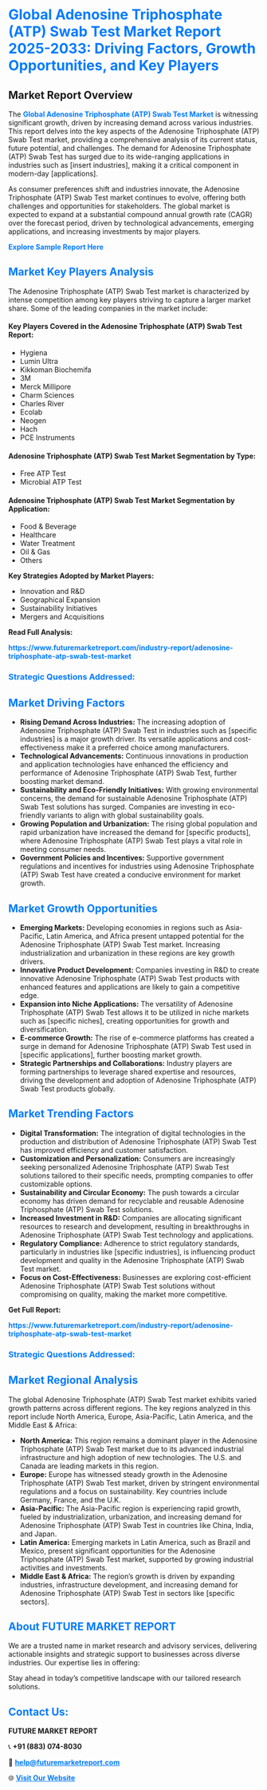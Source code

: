 <h1 style="color: #007BFF;">Global Adenosine Triphosphate (ATP) Swab Test Market Report 2025-2033: Driving Factors, Growth Opportunities, and Key Players</h1>

<section id="overview">
<h2>Market Report Overview</h2>
<p>The <a href="https://www.futuremarketreport.com/industry-report/adenosine-triphosphate-atp-swab-test-market" style="color: #007BFF; text-decoration: none;"><strong>Global Adenosine Triphosphate (ATP) Swab Test Market</strong></a> is witnessing significant growth, driven by increasing demand across various industries. This report delves into the key aspects of the Adenosine Triphosphate (ATP) Swab Test market, providing a comprehensive analysis of its current status, future potential, and challenges. The demand for Adenosine Triphosphate (ATP) Swab Test has surged due to its wide-ranging applications in industries such as [insert industries], making it a critical component in modern-day [applications].</p>
<p>As consumer preferences shift and industries innovate, the Adenosine Triphosphate (ATP) Swab Test market continues to evolve, offering both challenges and opportunities for stakeholders. The global market is expected to expand at a substantial compound annual growth rate (CAGR) over the forecast period, driven by technological advancements, emerging applications, and increasing investments by major players.</p>
</section>

<section id="overview">
<p><a href="https://www.futuremarketreport.com/request-sample/reportId=79204" style="color: #007BFF; text-decoration: none;"><strong>Explore Sample Report Here</strong></a></p>
</section>

<section id="key-players">
<h2 style="color: #007BFF;">Market Key Players Analysis</h2>
<p>The Adenosine Triphosphate (ATP) Swab Test market is characterized by intense competition among key players striving to capture a larger market share. Some of the leading companies in the market include:</p>
<h4>Key Players Covered in the Adenosine Triphosphate (ATP) Swab Test Report:</h4>
<ul><li>Hygiena</li><li>Lumin Ultra</li><li>Kikkoman Biochemifa</li><li>3M</li><li>Merck Millipore</li><li>Charm Sciences</li><li>Charles River</li><li>Ecolab</li><li>Neogen</li><li>Hach</li><li>PCE Instruments</li></ul>
<h4>Adenosine Triphosphate (ATP) Swab Test Market Segmentation by Type:</h4>
<ul><li>Free ATP Test</li><li>Microbial ATP Test</li></ul>

<h4>Adenosine Triphosphate (ATP) Swab Test Market Segmentation by Application:</h4>
<ul><li>Food &amp; Beverage</li><li>Healthcare</li><li>Water Treatment</li><li>Oil &amp; Gas</li><li>Others</li></ul>
<p><strong>Key Strategies Adopted by Market Players:</strong></p>
<ul>
<li>Innovation and R&D</li>
<li>Geographical Expansion</li>
<li>Sustainability Initiatives</li>
<li>Mergers and Acquisitions</li>
</ul>
</section>

<section>
<p><strong>Read Full Analysis: </strong></p><a href="https://www.futuremarketreport.com/industry-report/adenosine-triphosphate-atp-swab-test-market" style="color: #007BFF; text-decoration: none;"><strong>https://www.futuremarketreport.com/industry-report/adenosine-triphosphate-atp-swab-test-market</strong></a>
<h3 style="color: #007BFF;">Strategic Questions Addressed:</h3>
</section>

<section id="driving-factors">
<h2 style="color: #007BFF;">Market Driving Factors</h2>
<ul>
<li><strong>Rising Demand Across Industries:</strong> The increasing adoption of Adenosine Triphosphate (ATP) Swab Test in industries such as [specific industries] is a major growth driver. Its versatile applications and cost-effectiveness make it a preferred choice among manufacturers.</li>
<li><strong>Technological Advancements:</strong> Continuous innovations in production and application technologies have enhanced the efficiency and performance of Adenosine Triphosphate (ATP) Swab Test, further boosting market demand.</li>
<li><strong>Sustainability and Eco-Friendly Initiatives:</strong> With growing environmental concerns, the demand for sustainable Adenosine Triphosphate (ATP) Swab Test solutions has surged. Companies are investing in eco-friendly variants to align with global sustainability goals.</li>
<li><strong>Growing Population and Urbanization:</strong> The rising global population and rapid urbanization have increased the demand for [specific products], where Adenosine Triphosphate (ATP) Swab Test plays a vital role in meeting consumer needs.</li>
<li><strong>Government Policies and Incentives:</strong> Supportive government regulations and incentives for industries using Adenosine Triphosphate (ATP) Swab Test have created a conducive environment for market growth.</li>
</ul>
</section>

<section id="growth-opportunities">
<h2 style="color: #007BFF;">Market Growth Opportunities</h2>
<ul>
<li><strong>Emerging Markets:</strong> Developing economies in regions such as Asia-Pacific, Latin America, and Africa present untapped potential for the Adenosine Triphosphate (ATP) Swab Test market. Increasing industrialization and urbanization in these regions are key growth drivers.</li>
<li><strong>Innovative Product Development:</strong> Companies investing in R&D to create innovative Adenosine Triphosphate (ATP) Swab Test products with enhanced features and applications are likely to gain a competitive edge.</li>
<li><strong>Expansion into Niche Applications:</strong> The versatility of Adenosine Triphosphate (ATP) Swab Test allows it to be utilized in niche markets such as [specific niches], creating opportunities for growth and diversification.</li>
<li><strong>E-commerce Growth:</strong> The rise of e-commerce platforms has created a surge in demand for Adenosine Triphosphate (ATP) Swab Test used in [specific applications], further boosting market growth.</li>
<li><strong>Strategic Partnerships and Collaborations:</strong> Industry players are forming partnerships to leverage shared expertise and resources, driving the development and adoption of Adenosine Triphosphate (ATP) Swab Test products globally.</li>
</ul>
</section>

<section id="trending-factors">
<h2 style="color: #007BFF;">Market Trending Factors</h2>
<ul>
<li><strong>Digital Transformation:</strong> The integration of digital technologies in the production and distribution of Adenosine Triphosphate (ATP) Swab Test has improved efficiency and customer satisfaction.</li>
<li><strong>Customization and Personalization:</strong> Consumers are increasingly seeking personalized Adenosine Triphosphate (ATP) Swab Test solutions tailored to their specific needs, prompting companies to offer customizable options.</li>
<li><strong>Sustainability and Circular Economy:</strong> The push towards a circular economy has driven demand for recyclable and reusable Adenosine Triphosphate (ATP) Swab Test solutions.</li>
<li><strong>Increased Investment in R&D:</strong> Companies are allocating significant resources to research and development, resulting in breakthroughs in Adenosine Triphosphate (ATP) Swab Test technology and applications.</li>
<li><strong>Regulatory Compliance:</strong> Adherence to strict regulatory standards, particularly in industries like [specific industries], is influencing product development and quality in the Adenosine Triphosphate (ATP) Swab Test market.</li>
<li><strong>Focus on Cost-Effectiveness:</strong> Businesses are exploring cost-efficient Adenosine Triphosphate (ATP) Swab Test solutions without compromising on quality, making the market more competitive.</li>
</ul>
</section>

<section>
<p><strong>Get Full Report: </strong></p><a href="https://www.futuremarketreport.com/industry-report/adenosine-triphosphate-atp-swab-test-market" style="color: #007BFF; text-decoration: none;"><strong>https://www.futuremarketreport.com/industry-report/adenosine-triphosphate-atp-swab-test-market</strong></a>
<h3 style="color: #007BFF;">Strategic Questions Addressed:</h3>
</section>


<section id="regional-analysis">
<h2 style="color: #007BFF;">Market Regional Analysis</h2>
<p>The global Adenosine Triphosphate (ATP) Swab Test market exhibits varied growth patterns across different regions. The key regions analyzed in this report include North America, Europe, Asia-Pacific, Latin America, and the Middle East & Africa:</p>
<ul>
<li><strong>North America:</strong> This region remains a dominant player in the Adenosine Triphosphate (ATP) Swab Test market due to its advanced industrial infrastructure and high adoption of new technologies. The U.S. and Canada are leading markets in this region.</li>
<li><strong>Europe:</strong> Europe has witnessed steady growth in the Adenosine Triphosphate (ATP) Swab Test market, driven by stringent environmental regulations and a focus on sustainability. Key countries include Germany, France, and the U.K.</li>
<li><strong>Asia-Pacific:</strong> The Asia-Pacific region is experiencing rapid growth, fueled by industrialization, urbanization, and increasing demand for Adenosine Triphosphate (ATP) Swab Test in countries like China, India, and Japan.</li>
<li><strong>Latin America:</strong> Emerging markets in Latin America, such as Brazil and Mexico, present significant opportunities for the Adenosine Triphosphate (ATP) Swab Test market, supported by growing industrial activities and investments.</li>
<li><strong>Middle East & Africa:</strong> The region’s growth is driven by expanding industries, infrastructure development, and increasing demand for Adenosine Triphosphate (ATP) Swab Test in sectors like [specific sectors].</li>
</ul>
</section>

<footer>
<h2 style="color: #007BFF;">About FUTURE MARKET REPORT</h2>
<p>We are a trusted name in market research and advisory services, delivering actionable insights and strategic support to businesses across diverse industries. Our expertise lies in offering:</p>

<p>Stay ahead in today’s competitive landscape with our tailored research solutions.</p>

<h2 style="color: #007BFF;">Contact Us:</h2>
<p><strong>FUTURE MARKET REPORT</strong></p>
<p>📞 <strong>+91 (883) 074-8030</strong></p>
<p>📧 <strong><a href="mailto:help@futuremarketreport.com" style="color: #007BFF;">help@futuremarketreport.com</a></strong></p>
<p>🌐 <strong><a href="https://www.futuremarketreport.com/" style="color: #007BFF;">Visit Our Website</a></strong></p>
</footer>